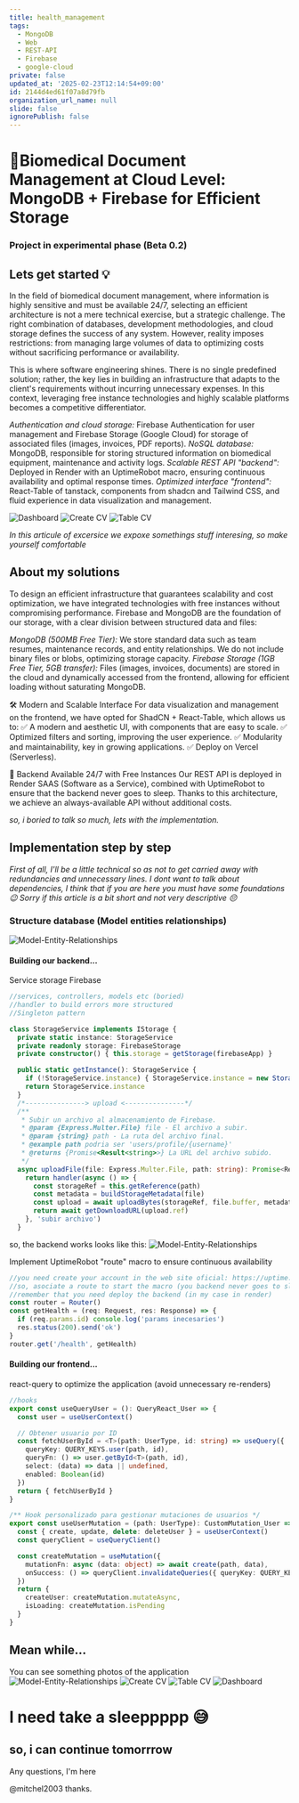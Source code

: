 ```yaml
---
title: health_management
tags:
  - MongoDB
  - Web
  - REST-API
  - Firebase
  - google-cloud
private: false
updated_at: '2025-02-23T12:14:54+09:00'
id: 2144d4ed61f07a8d79fb
organization_url_name: null
slide: false
ignorePublish: false
---
```

# 🚀Biomedical Document Management at Cloud Level: MongoDB + Firebase for Efficient Storage
### Project in experimental phase (Beta 0.2)

## Lets get started 💡

In the field of biomedical document management, where information is highly sensitive and must be available 24/7, selecting an efficient architecture is not a mere technical exercise, but a strategic challenge. The right combination of databases, development methodologies, and cloud storage defines the success of any system. However, reality imposes restrictions: from managing large volumes of data to optimizing costs without sacrificing performance or availability.

This is where software engineering shines. There is no single predefined solution; rather, the key lies in building an infrastructure that adapts to the client's requirements without incurring unnecessary expenses. In this context, leveraging free instance technologies and highly scalable platforms becomes a competitive differentiator.

*Authentication and cloud storage:* Firebase Authentication for user management and Firebase Storage (Google Cloud) for storage of associated files (images, invoices, PDF reports).
*NoSQL database:* MongoDB, responsible for storing structured information on biomedical equipment, maintenance and activity logs.
*Scalable REST API "backend":* Deployed in Render with an UptimeRobot macro, ensuring continuous availability and optimal response times.
*Optimized interface "frontend":* React-Table of tanstack, components from shadcn and Tailwind CSS, and fluid experience in data visualization and management.

![Dashboard](https://i.ibb.co/qLcdGvpp/dashboard-1.png "dashboard")
![Create CV](https://i.ibb.co/b5ts3ZhN/dashboard-3.png "create-cv")
![Table CV](https://i.ibb.co/ZpVYt7n1/dashboard-2.png "table-cv")

*In this articule of excersice we expoxe somethings stuff interesing, so make yourself comfortable*

## About my solutions

To design an efficient infrastructure that guarantees scalability and cost optimization, we have integrated technologies with free instances without compromising performance. Firebase and MongoDB are the foundation of our storage, with a clear division between structured data and files:

*MongoDB (500MB Free Tier):* We store standard data such as team resumes, maintenance records, and entity relationships. We do not include binary files or blobs, optimizing storage capacity.
*Firebase Storage (1GB Free Tier, 5GB transfer):* Files (images, invoices, documents) are stored in the cloud and dynamically accessed from the frontend, allowing for efficient loading without saturating MongoDB.

🛠️ Modern and Scalable Interface
For data visualization and management on the frontend, we have opted for ShadCN + React-Table, which allows us to:
✅ A modern and aesthetic UI, with components that are easy to scale.
✅ Optimized filters and sorting, improving the user experience.
✅ Modularity and maintainability, key in growing applications.
✅ Deploy on Vercel (Serverless).

🚀 Backend Available 24/7 with Free Instances
Our REST API is deployed in Render SAAS (Software as a Service), combined with UptimeRobot to ensure that the backend never goes to sleep. Thanks to this architecture, we achieve an always-available API without additional costs.

*so, i boried to talk so much, lets with the implementation.*

## Implementation step by step
*First of all, I'll be a little technical so as not to get carried away with redundancies and unnecessary lines.*
*I dont want to talk about dependencies, I think that if you are here you must have some foundations 😉*
*Sorry if this article is a bit short and not very descriptive 😔*

### Structure database (Model entities relationships)
![Model-Entity-Relationships](https://i.ibb.co/Dg5Rc12k/mer.png "MER")

#### Building our backend...
Service storage Firebase
```typescript
//services, controllers, models etc (boried)
//handler to build errors more structured
//Singleton pattern

class StorageService implements IStorage {
  private static instance: StorageService
  private readonly storage: FirebaseStorage
  private constructor() { this.storage = getStorage(firebaseApp) }

  public static getInstance(): StorageService {
    if (!StorageService.instance) { StorageService.instance = new StorageService() }
    return StorageService.instance
  }
  /*---------------> upload <---------------*/
  /**
   * Subir un archivo al almacenamiento de Firebase.
   * @param {Express.Multer.File} file - El archivo a subir.
   * @param {string} path - La ruta del archivo final.
   * @example path podria ser 'users/profile/{username}'
   * @returns {Promise<Result<string>>} La URL del archivo subido.
   */
  async uploadFile(file: Express.Multer.File, path: string): Promise<Result<string>> {
    return handler(async () => {
      const storageRef = this.getReference(path)
      const metadata = buildStorageMetadata(file)
      const upload = await uploadBytes(storageRef, file.buffer, metadata)
      return await getDownloadURL(upload.ref)
    }, 'subir archivo')
  }
```

so, the backend works looks like this: 
![Model-Entity-Relationships](https://i.ibb.co/R4B73r1J/backend.png "MER")

Implement UptimeRobot "route" macro to ensure continuous availability
```typescript
//you need create your account in the web site oficial: https://uptime.com
//so, asociate a route to start the macro (you backend never goes to sleep - without premium)
//remember that you need deploy the backend (in my case in render)
const router = Router()
const getHealth = (req: Request, res: Response) => {
  if (req.params.id) console.log('params inecesaries')
  res.status(200).send('ok')
}
router.get('/health', getHealth)
```

#### Building our frontend...
react-query to optimize the application (avoid unnecessary re-renders)
```typescript
//hooks
export const useQueryUser = (): QueryReact_User => {
  const user = useUserContext()

  // Obtener usuario por ID
  const fetchUserById = <T>(path: UserType, id: string) => useQuery({
    queryKey: QUERY_KEYS.user(path, id),
    queryFn: () => user.getById<T>(path, id),
    select: (data) => data || undefined,
    enabled: Boolean(id)
  })
  return { fetchUserById }
}

/** Hook personalizado para gestionar mutaciones de usuarios */
export const useUserMutation = (path: UserType): CustomMutation_User => {
  const { create, update, delete: deleteUser } = useUserContext()
  const queryClient = useQueryClient()

  const createMutation = useMutation({
    mutationFn: async (data: object) => await create(path, data),
    onSuccess: () => queryClient.invalidateQueries({ queryKey: QUERY_KEYS.users(path) })
  })
  return {
    createUser: createMutation.mutateAsync,
    isLoading: createMutation.isPending
  }
}
```

## Mean while...
You can see something photos of the application
![Model-Entity-Relationships](https://i.ibb.co/jvgrDS6h/cv.png "MER")
![Create CV](https://i.ibb.co/BVnyw6RG/cv2.png "create-cv")
![Table CV](https://i.ibb.co/mCc23Tmz/cv3.png "table-cv")
![Dashboard](https://i.ibb.co/QFyj92cZ/cv4.png "dashboard")

# I need take a sleeppppp 😅
## so, i can continue tomorrrow
Any questions, I'm here


@mitchel2003
thanks.
